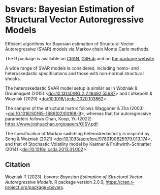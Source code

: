 # bsvars: Bayesian Estimation of Structural Vector Autoregressive Models

Efficient algorithms for Bayesian estimation of Structural Vector Autoregressive (SVAR) models via Markov chain Monte Carlo methods.

The R package is available on [CRAN](https://cran.r-project.org/package=bsvars), [GitHub](https://github.com/bsvars/bsvars) and on [the package website](https://bsvars.github.io/bsvars/).

A wide range of SVAR models is considered, including homo- and heteroskedastic specifications and those with non-normal structural shocks.

The heteroskedastic SVAR model setup is similar as in Woźniak & Droumaguet (2015) <[doi:10.13140/RG.2.2.19492.55687](https://www.researchgate.net/publication/290821323_Assessing_Monetary_Policy_Models_Bayesian_Inference_for_Heteroskedastic_Structural_VARs?channel=doi&linkId=569c2be308ae748dfb105f5d&showFulltext=true)> and Lütkepohl & Woźniak (2020) <[doi:10.1016/j.jedc.2020.103862](https://doi.org/10.1016/j.jedc.2020.103862)>. 

The sampler of the structural matrix follows Waggoner & Zha (2003) <[doi:10.1016/S0165-1889(02)00168-9](https://doi.org/10.1016/S0165-1889(02)00168-9)>, whereas that for autoregressive parameters follows Chan, Koop, Yu (2022) <https://www.joshuachan.org/papers/OISV.pdf>. 

The specification of Markov switching heteroskedasticity is inspired by Song & Woźniak (2021) <[doi:10.1093/acrefore/9780190625979.013.174](https://doi.org/10.1093/acrefore/9780190625979.013.174)>, and that of Stochastic Volatility model by Kastner & Frühwirth-Schnatter (2014) <[doi:10.1016/j.csda.2013.01.002](https://doi.org/10.1093/acrefore/9780190625979.013.174)>.

## Citation

Woźniak T (2023). _bsvars: Bayesian Estimation
of Structural Vector Autoregressive Models_. R
package version 2.0.0,
<https://cran.r-project.org/package=bsvars>.